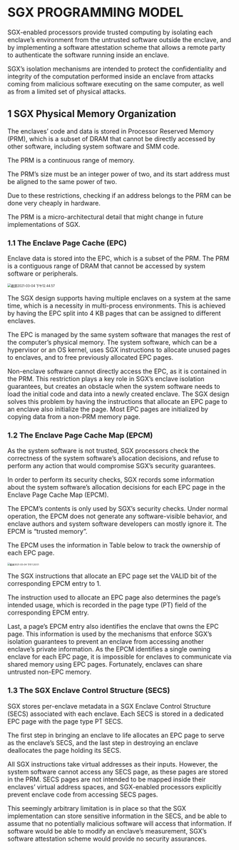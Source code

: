 # SGX PROGRAMMING MODEL

SGX-enabled processors provide trusted computing by isolating each enclave’s environment from the untrusted software outside the enclave, and by implementing a software attestation scheme that allows a remote party to authenticate the software running inside an enclave.

SGX’s isolation mechanisms are intended to protect the confidentiality and integrity of the computation performed inside an enclave from attacks coming from malicious software executing on the same computer, as well as from a limited set of physical attacks.

## 1 SGX Physical Memory Organization

The enclaves’ code and data is stored in Processor Reserved Memory (PRM), which is a subset of DRAM that cannot be directly accessed by other software, including system software and SMM code.

The PRM is a continuous range of memory.

The PRM’s size must be an integer power of two, and its start address must be aligned to the same power of two. 

Due to these restrictions, checking if an address belongs to the PRM can be done very cheaply in hardware.

The PRM is a micro-architectural detail that might change in future implementations of SGX.

### 1.1 The Enclave Page Cache (EPC)

Enclave data is stored into the EPC, which is a subset of the PRM. The PRM is a contiguous range of DRAM that cannot be accessed by system software or peripherals.

<img src="/Users/emisonlu/Library/Application Support/typora-user-images/截屏2021-03-04 下午12.44.57.png" alt="截屏2021-03-04 下午12.44.57" style="zoom:50%;" />

The SGX design supports having multiple enclaves on a system at the same time, which is a necessity in multi-process environments. This is achieved by having the EPC split into 4 KB pages that can be assigned to different enclaves.

The EPC is managed by the same system software that manages the rest of the computer’s physical memory. The system software, which can be a hypervisor or an OS kernel, uses SGX instructions to allocate unused pages to enclaves, and to free previously allocated EPC pages.

Non-enclave software cannot directly access the EPC, as it is contained in the PRM. This restriction plays a key role in SGX’s enclave isolation guarantees, but creates an obstacle when the system software needs to load the initial code and data into a newly created enclave. The SGX design solves this problem by having the instructions that allocate an EPC page to an enclave also initialize the page. Most EPC pages are initialized by copying data from a non-PRM memory page.

### 1.2 The Enclave Page Cache Map (EPCM)

As the system software is not trusted, SGX processors check the correctness of the system software’s allocation decisions, and refuse to perform any action that would compromise SGX’s security guarantees.

In order to perform its security checks, SGX records some information about the system software’s allocation decisions for each EPC page in the Enclave Page Cache Map (EPCM).

The EPCM’s contents is only used by SGX’s security checks. Under normal operation, the EPCM does not generate any software-visible behavior, and enclave authors and system software developers can mostly ignore it. The EPCM is “trusted memory”.

The EPCM uses the information in Table below to track the ownership of each EPC page.

<img src="/Users/emisonlu/Library/Application Support/typora-user-images/截屏2021-03-04 下午1.20.51.png" alt="截屏2021-03-04 下午1.20.51" style="zoom:35%;" />

The SGX instructions that allocate an EPC page set the VALID bit of the corresponding EPCM entry to 1.

The instruction used to allocate an EPC page also determines the page’s intended usage, which is recorded in the page type (PT) field of the corresponding EPCM entry.

Last, a page’s EPCM entry also identifies the enclave that owns the EPC page. This information is used by the mechanisms that enforce SGX’s isolation guarantees to prevent an enclave from accessing another enclave’s private information. As the EPCM identifies a single owning enclave for each EPC page, it is impossible for enclaves to communicate via shared memory using EPC pages. Fortunately, enclaves can share untrusted non-EPC memory.

### 1.3 The SGX Enclave Control Structure (SECS)

SGX stores per-enclave metadata in a SGX Enclave Control Structure (SECS) associated with each enclave. Each SECS is stored in a dedicated EPC page with the page type PT SECS.

The first step in bringing an enclave to life allocates an EPC page to serve as the enclave’s SECS, and the last step in destroying an enclave deallocates the page holding its SECS.

All SGX instructions take virtual addresses as their inputs. However, the system software cannot access any SECS page, as these pages are stored in the PRM. SECS pages are not intended to be mapped inside their enclaves’ virtual address spaces, and SGX-enabled processors explicitly prevent enclave code from accessing SECS pages.

This seemingly arbitrary limitation is in place so that the SGX implementation can store sensitive information in the SECS, and be able to assume that no potentially malicious software will access that information. If software would be able to modify an enclave’s measurement, SGX’s software attestation scheme would provide no security assurances.

























